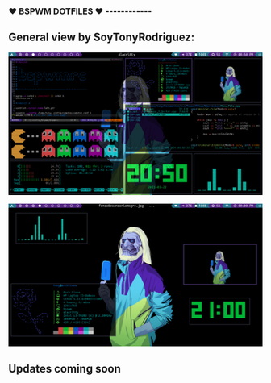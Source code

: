 ###  &hearts; BSPWM DOTFILES &hearts; ------------
## General view by SoyTonyRodriguez:
![](https://raw.githubusercontent.com/SoyTonyRodriguez/bspwm_dotfiles/master/screenshots/Bspwm.png)

![](https://raw.githubusercontent.com/SoyTonyRodriguez/bspwm_dotfiles/master/screenshots/Desktop.png)


<h2>Updates coming soon</h2>
